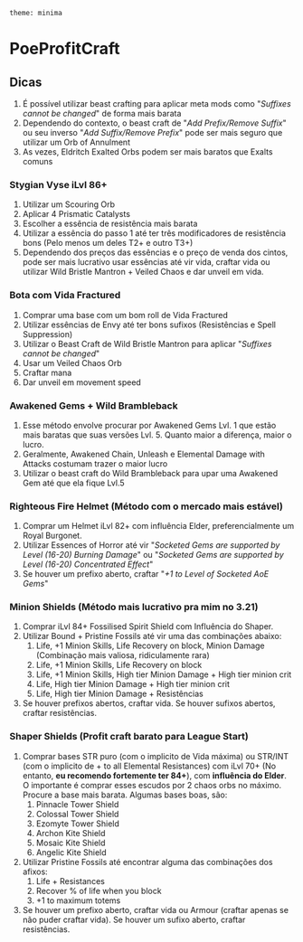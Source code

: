 `theme: minima`

# PoeProfitCraft

## Dicas

1. É possível utilizar beast crafting para aplicar meta mods como "*Suffixes cannot be changed*" de forma mais barata
2. Dependendo do contexto, o beast craft de "*Add Prefix/Remove Suffix*" ou seu inverso "*Add Suffix/Remove Prefix*" pode ser mais seguro que utilizar um Orb of Annulment
3. As vezes, Eldritch Exalted Orbs podem ser mais baratos que Exalts comuns
### Stygian Vyse iLvl 86+

1. Utilizar um Scouring Orb
2. Aplicar 4 Prismatic Catalysts
3. Escolher a essência de resistência mais barata
4. Utilizar a essência do passo 1 até ter três modificadores de resistência bons (Pelo menos um deles T2+ e outro T3+)
5. Dependendo dos preços das essências e o preço de venda dos cintos, pode ser mais lucrativo usar essências até vir vida, craftar vida ou utilizar Wild Bristle Mantron + Veiled Chaos e dar unveil em vida.
### Bota com Vida Fractured

1. Comprar uma base com um bom roll de Vida Fractured
2. Utilizar essências de Envy até ter bons sufixos (Resistências e Spell Suppression)
3. Utilizar o Beast Craft de Wild Bristle Mantron para aplicar "*Suffixes cannot be changed*"
4. Usar um Veiled Chaos Orb
5. Craftar mana
6. Dar unveil em movement speed
### Awakened Gems + Wild Brambleback

1. Esse método envolve procurar por Awakened Gems Lvl. 1 que estão mais baratas que suas versões Lvl. 5. Quanto maior a diferença, maior o lucro.
2. Geralmente, Awakened Chain, Unleash e Elemental Damage with Attacks costumam trazer o maior lucro
3. Utilizar o beast craft do Wild Brambleback para upar uma Awakened Gem até que ela fique Lvl.5

### Righteous Fire Helmet (Método com o mercado mais estável)

1. Comprar um Helmet iLvl 82+ com influência Elder, preferencialmente um Royal Burgonet.
2. Utilizar Essences of Horror até vir "*Socketed Gems are supported by Level (16-20) Burning Damage*" ou "*Socketed Gems are supported by Level (16-20) Concentrated Effect*"
3. Se houver um prefixo aberto, craftar "*+1 to Level of Socketed AoE Gems*"

### Minion Shields (Método mais lucrativo pra mim no 3.21)

1. Comprar iLvl 84+ Fossilised Spirit Shield com Influência do Shaper.
2. Utilizar Bound + Pristine Fossils até vir uma das combinações abaixo:
	1. Life, +1 Minion Skills, Life Recovery on block, Minion Damage (Combinação mais valiosa, ridiculamente rara)
	2. Life, +1 Minion Skills, Life Recovery on block
	3. Life, +1 Minion Skills, High tier Minion Damage  + High tier minion crit
	4. Life, High tier Minion Damage + High tier minion crit
	5. Life, High tier Minion Damage + Resistências
3. Se houver prefixos abertos, craftar vida. Se houver sufixos abertos, craftar resistências.

### Shaper Shields (Profit craft barato para League Start)

1. Comprar bases STR puro (com o implicito de Vida máxima) ou STR/INT (com o implicito de + to all Elemental Resistances) com iLvl 70+ (No entanto, **eu recomendo fortemente ter 84+**), com **influência do Elder**. O importante é comprar esses escudos por 2 chaos orbs no máximo. Procure a base mais barata. Algumas bases boas, são:
	1. Pinnacle Tower Shield
	2. Colossal Tower Shield
	3. Ezomyte Tower Shield
	4. Archon Kite Shield
	5. Mosaic Kite Shield
	6. Angelic Kite Shield
2. Utilizar Pristine Fossils até encontrar alguma das combinações dos afixos:
	1. Life + Resistances
	2. Recover % of life when you block
	3. +1 to maximum totems
3. Se houver um prefixo aberto, craftar vida ou Armour (craftar apenas se não puder craftar vida). Se houver um sufixo aberto, craftar resistências.
